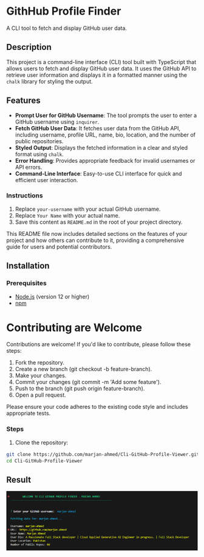 # GithHub Profile Finder

A CLI tool to fetch and display GitHub user data.

## Description

This project is a command-line interface (CLI) tool built with TypeScript that allows users to fetch and display GitHub user data. It uses the GitHub API to retrieve user information and displays it in a formatted manner using the `chalk` library for styling the output.

## Features

- **Prompt User for GitHub Username**: The tool prompts the user to enter a GitHub username using `inquirer`.
- **Fetch GitHub User Data**: It fetches user data from the GitHub API, including username, profile URL, name, bio, location, and the number of public repositories.
- **Styled Output**: Displays the fetched information in a clear and styled format using `chalk`.
- **Error Handling**: Provides appropriate feedback for invalid usernames or API errors.
- **Command-Line Interface**: Easy-to-use CLI interface for quick and efficient user interaction.

### Instructions

1. Replace `your-username` with your actual GitHub username.
2. Replace `Your Name` with your actual name.
3. Save this content as `README.md` in the root of your project directory.

This README file now includes detailed sections on the features of your project and how others can contribute to it, providing a comprehensive guide for users and potential contributors.

## Installation

### Prerequisites

- [Node.js](https://nodejs.org/en/) (version 12 or higher)
- [npm](https://www.npmjs.com/)

# Contributing are Welcome
Contributions are welcome! If you'd like to contribute, please follow these steps:

1. Fork the repository.
2. Create a new branch (git checkout -b feature-branch).
3. Make your changes.
4. Commit your changes (git commit -m 'Add some feature').
5. Push to the branch (git push origin feature-branch).
6. Open a pull request.

Please ensure your code adheres to the existing code style and includes appropriate tests.

### Steps

1. Clone the repository:

```sh
git clone https://github.com/marjan-ahmed/Cli-GitHub-Profile-Viewer.git
cd Cli-GitHub-Profile-Viewer
```

## Result
![alt text](image.png)